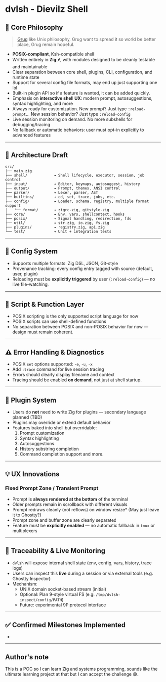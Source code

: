 # dvlsh - Dievilz Shell

## 🧭 Core Philosophy

  > [Grug](https://grugbrain.dev/) like Unix philosophy, Grug want to spread it so world be better place, Grug remain hopeful.

* **POSIX-compliant**, Ksh-compatible shell
* Written entirely in **Zig ⚡️**, with modules designed to be cleanly testable and maintainable
* Clear separation between core shell, plugins, CLI, configuration, and runtime state
* Support for several config file formats, may end up just supporting one lol
* Built-in plugin API so if a feature is wanted, it can be added quickly.
* Emphasis on **interactive shell UX**: modern prompt, autosuggestions, syntax highlighting, and more
* Always ready for customization. New prompt? Just type `:reload-prompt`... New session behavior? Just type `:reload-config`
* Live session monitoring on demand. No more subshells for debugging/tracing
* No fallback or automatic behaviors: user must opt-in explicitly to advanced features

---

## 🧱 Architecture Draft

```plaintext
src/
├── main.zig
├── shell/            → Shell lifecycle, executor, session, job control
├── input/            → Editor, keymaps, autosuggest, history
├── output/           → Prompt, themes, ANSI control
├── parser/           → Lexer, parser, AST
├── builtins/         → cd, set, trace, jobs, etc.
├── config/           → Loader, schema, registry, multiple format support
│   └── format/       → zigrc.zig, gitstyle.zig
├── core/             → Env, vars, shellcontext, hooks
├── posix/            → Signal handling, redirection, fds
├── util/             → str.zig, io.zig, fs.zig
├── plugins/          → registry.zig, api.zig
└── test/             → Unit + integration tests
```

---

## 🔩 Config System

* Supports multiple formats: Zig DSL, JSON, Git-style
* Provenance tracking: every config entry tagged with source (default, user, plugin)
* Reloading must be **explicitly triggered** by user (`:reload-config`) — no live file-watching.

---

## 🧠 Script & Function Layer

* POSIX scripting is the only supported script language for now
* POSIX scripts can use shell-defined functions
* No separation between POSIX and non-POSIX behavior for now — design must remain coherent.

---

## ⚠️ Error Handling & Diagnostics

* POSIX `set` options supported: `-e`, `-u`, `-x`
* Add `:trace` command for live session tracing
* Errors should clearly display filename and context
* Tracing should be enabled **on demand**, not just at shell startup.

---

## 🔌 Plugin System

* Users do **not** need to write Zig for plugins — secondary language planned (TBD)
* Plugins may override or extend default behavior
* Features baked into shell but overridable:
  1. Prompt customization
  2. Syntax highlighting
  3. Autosuggestions
  4. History substring completion
  5. Command completion support and more.

---

## 💡 UX Innovations

### Fixed Prompt Zone / Transient Prompt

* Prompt is **always rendered at the bottom** of the terminal
* Older prompts remain in scrollback with different visuals
* Prompt redraws cleanly (not reflows) on window resize* (May just leave it to Ghostty?)
* Prompt zone and buffer zone are clearly separated
* Feature must be **explicitly enabled** — no automatic fallback in `tmux` or multiplexers

---

## 🔎 Traceability & Live Monitoring

* `dvlsh` will expose internal shell state (env, config, vars, history, trace logs)
* Users can inspect this **live** during a session or via external tools (e.g. Ghostty Inspector)
* Mechanism:
  * UNIX domain socket-based stream (initial)
  * Optional: Plan 9-style virtual FS (e.g. `/tmp/dvlsh-inspect/config/PATH`)
  * Future: experimental 9P protocol interface

---

## ✅ Confirmed Milestones Implemented

*

---
## Author's note
This is a POC so I can learn Zig and systems programming, sounds like the ultimate learning project at that but I can accept the challenge 😅. 
